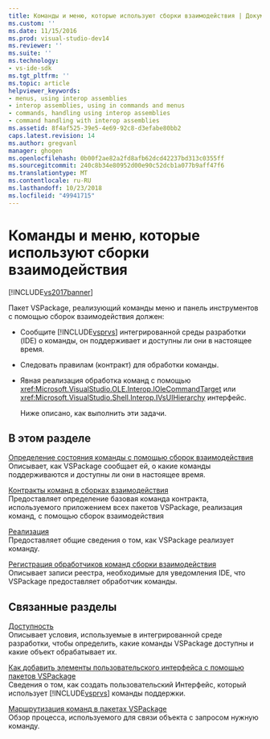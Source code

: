 ```yaml
---
title: Команды и меню, которые используют сборки взаимодействия | Документация Майкрософт
ms.custom: ''
ms.date: 11/15/2016
ms.prod: visual-studio-dev14
ms.reviewer: ''
ms.suite: ''
ms.technology:
- vs-ide-sdk
ms.tgt_pltfrm: ''
ms.topic: article
helpviewer_keywords:
- menus, using interop assemblies
- interop assemblies, using in commands and menus
- commands, handling using interop assemblies
- command handling with interop assemblies
ms.assetid: 8f4af525-39e5-4e69-92c8-d3efabe80bb2
caps.latest.revision: 14
ms.author: gregvanl
manager: ghogen
ms.openlocfilehash: 0b00f2ae82a2fd8afb62dcd42237bd313c0355ff
ms.sourcegitcommit: 240c8b34e80952d00e90c52dcb1a077b9aff47f6
ms.translationtype: MT
ms.contentlocale: ru-RU
ms.lasthandoff: 10/23/2018
ms.locfileid: "49941715"
---
```

# <a name="commands-and-menus-that-use-interop-assemblies"></a>Команды и меню, которые используют сборки взаимодействия
[!INCLUDE[vs2017banner](../../includes/vs2017banner.md)]

Пакет VSPackage, реализующий команды меню и панель инструментов с помощью сборок взаимодействия должен:  
  
- Сообщите [!INCLUDE[vsprvs](../../includes/vsprvs-md.md)] интегрированной среды разработки (IDE) о команды, он поддерживает и доступны ли они в настоящее время.  
  
- Следовать правилам (контракт) для обработки команды.  
  
- Явная реализация обработка команд с помощью <xref:Microsoft.VisualStudio.OLE.Interop.IOleCommandTarget> или <xref:Microsoft.VisualStudio.Shell.Interop.IVsUIHierarchy> интерфейс.  
  
  Ниже описано, как выполнить эти задачи.  
  
## <a name="in-this-section"></a>В этом разделе  
 [Определение состояния команды с помощью сборок взаимодействия](../../extensibility/internals/determining-command-status-by-using-interop-assemblies.md)  
 Описывает, как VSPackage сообщает ей, о какие команды поддерживаются и доступны ли они в настоящее время.  
  
 [Контракты команд в сборках взаимодействия](../../extensibility/internals/command-contracts-in-interop-assemblies.md)  
 Предоставляет определение базовая команда контракта, используемого приложением всех пакетов VSPackage, реализация команд, с помощью сборок взаимодействия  
  
 [Реализация](../../extensibility/internals/command-implementation.md)  
 Предоставляет общие сведения о том, как VSPackage реализует команду.  
  
 [Регистрация обработчиков команд сборки взаимодействия](../../extensibility/internals/registering-interop-assembly-command-handlers.md)  
 Описывает записи реестра, необходимые для уведомления IDE, что VSPackage предоставляет обработчик команды.  
  
## <a name="related-sections"></a>Связанные разделы  
 [Доступность](../../extensibility/internals/command-availability.md)  
 Описывает условия, используемые в интегрированной среде разработки, чтобы определить, какие команды VSPackage доступны и какие объект обрабатывает их.  
  
 [Как добавить элементы пользовательского интерфейса с помощью пакетов VSPackage](../../extensibility/internals/how-vspackages-add-user-interface-elements.md)  
 Сведения о том, как создать пользовательский Интерфейс, который использует [!INCLUDE[vsprvs](../../includes/vsprvs-md.md)] команды поддержки.  
  
 [Маршрутизация команд в пакетах VSPackage](../../extensibility/internals/command-routing-in-vspackages.md)  
 Обзор процесса, используемого для связи объекта с запросом нужную команду.

